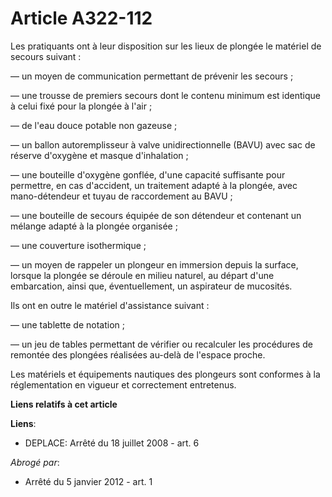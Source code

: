 # Article A322-112

Les pratiquants ont à leur disposition sur les lieux de plongée le matériel de secours suivant :

― un moyen de communication permettant de prévenir les secours ;

― une trousse de premiers secours dont le contenu minimum est identique à celui fixé pour la plongée à l'air ;

― de l'eau douce potable non gazeuse ;

― un ballon autoremplisseur à valve unidirectionnelle (BAVU) avec sac de réserve d'oxygène et masque d'inhalation ;

― une bouteille d'oxygène gonflée, d'une capacité suffisante pour permettre, en cas d'accident, un traitement adapté à la
plongée, avec mano-détendeur et tuyau de raccordement au BAVU ;

― une bouteille de secours équipée de son détendeur et contenant un mélange adapté à la plongée organisée ;

― une couverture isothermique ;

― un moyen de rappeler un plongeur en immersion depuis la surface, lorsque la plongée se déroule en milieu naturel, au départ
d'une embarcation, ainsi que, éventuellement, un aspirateur de mucosités.

Ils ont en outre le matériel d'assistance suivant :

― une tablette de notation ;

― un jeu de tables permettant de vérifier ou recalculer les procédures de remontée des plongées réalisées au-delà de l'espace
proche.

Les matériels et équipements nautiques des plongeurs sont conformes à la réglementation en vigueur et correctement
entretenus.

**Liens relatifs à cet article**

**Liens**:

  - DEPLACE: Arrêté du 18 juillet 2008 - art. 6

_Abrogé par_:

  - Arrêté du 5 janvier 2012 - art. 1
